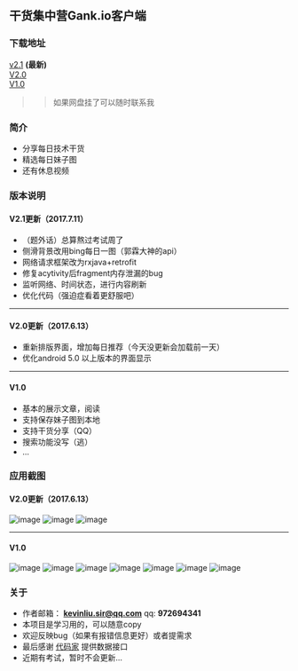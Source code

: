 ## 干货集中营Gank.io客户端
### 下载地址
[v2.1](http://pan.baidu.com/s/1bpEjJbx) __(最新)__ <br>
[V2.0](http://pan.baidu.com/s/1dFIj1eh)<br>
[V1.0](http://pan.baidu.com/s/1pKPGuYB)
>> 如果网盘挂了可以随时联系我

### 简介
- 分享每日技术干货
- 精选每日妹子图
- 还有休息视频

### 版本说明
#### V2.1更新（2017.7.11）
- （题外话）总算熬过考试周了
- 侧滑背景改用bing每日一图（郭霖大神的api）
- 网络请求框架改为rxjava+retrofit
- 修复acytivity后fragment内存泄漏的bug
- 监听网络、时间状态，进行内容刷新
- 优化代码（强迫症看着更舒服吧）
---
#### V2.0更新（2017.6.13）
- 重新排版界面，增加每日推荐（今天没更新会加载前一天）
- 优化android 5.0 以上版本的界面显示

---
#### V1.0
- 基本的展示文章，阅读
- 支持保存妹子图到本地
- 支持干货分享（QQ）
- 搜索功能没写（逃）
- ...
### 应用截图
#### V2.0更新（2017.6.13）

![image](https://github.com/SirLYC/Android-Gank-Share/blob/master/pic2.0/pic%20(1).png) 
![image](https://github.com/SirLYC/Android-Gank-Share/blob/master/pic2.0/pic%20(2).png)
![image](https://github.com/SirLYC/Android-Gank-Share/blob/master/pic2.0/pic%20(3).png) 

---
#### V1.0

![image](https://github.com/SirLYC/Android-Gank-Share/blob/master/pic/pic%20(1).png) 
![image](https://github.com/SirLYC/Android-Gank-Share/blob/master/pic/pic%20(2).png)
![image](https://github.com/SirLYC/Android-Gank-Share/blob/master/pic/pic%20(3).png) 
![image](https://github.com/SirLYC/Android-Gank-Share/blob/master/pic/pic%20(4).png)
![image](https://github.com/SirLYC/Android-Gank-Share/blob/master/pic/pic%20(5).png) 
![image](https://github.com/SirLYC/Android-Gank-Share/blob/master/pic/pic%20(6).png)
![image](https://github.com/SirLYC/Android-Gank-Share/blob/master/pic/pic%20(7).png)
### 关于
- 作者邮箱： **kevinliu.sir@qq.com**   qq: **972694341**
- 本项目是学习用的，可以随意copy
- 欢迎反映bug（如果有报错信息更好）或者提需求
- 最后感谢 [代码家](http://gank.io) 提供数据接口
- 近期有考试，暂时不会更新...
